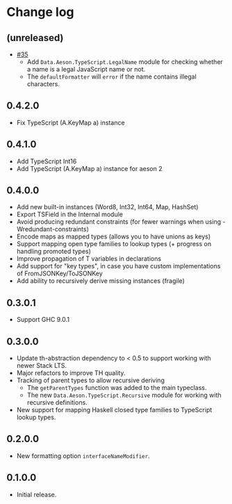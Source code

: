 # Change log


## (unreleased)

* [#35](https://github.com/codedownio/aeson-typescript/pull/35)
    * Add `Data.Aeson.TypeScript.LegalName` module for checking whether a name is a legal JavaScript name or not.
    * The `defaultFormatter` will `error` if the name contains illegal characters.

## 0.4.2.0

* Fix TypeScript (A.KeyMap a) instance

## 0.4.1.0

* Add TypeScript Int16
* Add TypeScript (A.KeyMap a) instance for aeson 2

## 0.4.0.0

* Add new built-in instances (Word8, Int32, Int64, Map, HashSet)
* Export TSField in the Internal module
* Avoid producing redundant constraints (for fewer warnings when using -Wredundant-constraints)
* Encode maps as mapped types (allows you to have unions as keys)
* Support mapping open type families to lookup types (+ progress on handling promoted types)
* Improve propagation of T variables in declarations
* Add support for "key types", in case you have custom implementations of FromJSONKey/ToJSONKey
* Add ability to recursively derive missing instances (fragile)

## 0.3.0.1

* Support GHC 9.0.1

## 0.3.0.0

* Update th-abstraction dependency to < 0.5 to support working with newer Stack LTS.
* Major refactors to improve TH quality.
* Tracking of parent types to allow recursive deriving
  * The `getParentTypes` function was added to the main typeclass.
  * The new `Data.Aeson.TypeScript.Recursive` module for working with recursive definitions.
* New support for mapping Haskell closed type families to TypeScript lookup types.

## 0.2.0.0

* New formatting option `interfaceNameModifier`.

## 0.1.0.0

* Initial release.
